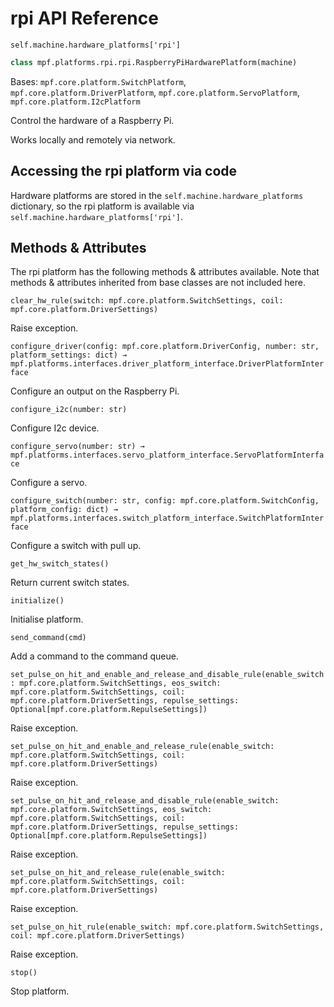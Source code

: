 # rpi API Reference

`self.machine.hardware_platforms['rpi']`

``` python
class mpf.platforms.rpi.rpi.RaspberryPiHardwarePlatform(machine)
```

Bases: `mpf.core.platform.SwitchPlatform`, `mpf.core.platform.DriverPlatform`, `mpf.core.platform.ServoPlatform`, `mpf.core.platform.I2cPlatform`

Control the hardware of a Raspberry Pi.

Works locally and remotely via network.

## Accessing the rpi platform via code

Hardware platforms are stored in the `self.machine.hardware_platforms` dictionary, so the rpi platform is available via `self.machine.hardware_platforms['rpi']`.

## Methods & Attributes

The rpi platform has the following methods & attributes available. Note that methods & attributes inherited from base classes are not included here.

`clear_hw_rule(switch: mpf.core.platform.SwitchSettings, coil: mpf.core.platform.DriverSettings)`

Raise exception.

`configure_driver(config: mpf.core.platform.DriverConfig, number: str, platform_settings: dict) → mpf.platforms.interfaces.driver_platform_interface.DriverPlatformInterface`

Configure an output on the Raspberry Pi.

`configure_i2c(number: str)`

Configure I2c device.

`configure_servo(number: str) → mpf.platforms.interfaces.servo_platform_interface.ServoPlatformInterface`

Configure a servo.

`configure_switch(number: str, config: mpf.core.platform.SwitchConfig, platform_config: dict) → mpf.platforms.interfaces.switch_platform_interface.SwitchPlatformInterface`

Configure a switch with pull up.

`get_hw_switch_states()`

Return current switch states.

`initialize()`

Initialise platform.

`send_command(cmd)`

Add a command to the command queue.

`set_pulse_on_hit_and_enable_and_release_and_disable_rule(enable_switch: mpf.core.platform.SwitchSettings, eos_switch: mpf.core.platform.SwitchSettings, coil: mpf.core.platform.DriverSettings, repulse_settings: Optional[mpf.core.platform.RepulseSettings])`

Raise exception.

`set_pulse_on_hit_and_enable_and_release_rule(enable_switch: mpf.core.platform.SwitchSettings, coil: mpf.core.platform.DriverSettings)`

Raise exception.

`set_pulse_on_hit_and_release_and_disable_rule(enable_switch: mpf.core.platform.SwitchSettings, eos_switch: mpf.core.platform.SwitchSettings, coil: mpf.core.platform.DriverSettings, repulse_settings: Optional[mpf.core.platform.RepulseSettings])`

Raise exception.

`set_pulse_on_hit_and_release_rule(enable_switch: mpf.core.platform.SwitchSettings, coil: mpf.core.platform.DriverSettings)`

Raise exception.

`set_pulse_on_hit_rule(enable_switch: mpf.core.platform.SwitchSettings, coil: mpf.core.platform.DriverSettings)`

Raise exception.

`stop()`

Stop platform.
